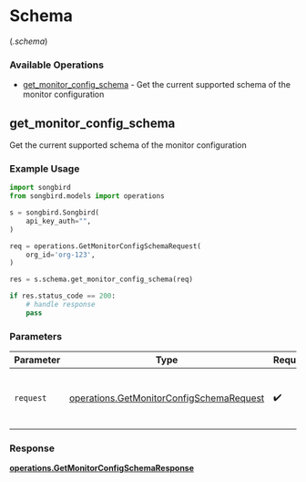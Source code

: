 # Schema
(*.schema*)

### Available Operations

* [get_monitor_config_schema](#get_monitor_config_schema) - Get the current supported schema of the monitor configuration

## get_monitor_config_schema

Get the current supported schema of the  monitor configuration

### Example Usage

```python
import songbird
from songbird.models import operations

s = songbird.Songbird(
    api_key_auth="",
)

req = operations.GetMonitorConfigSchemaRequest(
    org_id='org-123',
)

res = s.schema.get_monitor_config_schema(req)

if res.status_code == 200:
    # handle response
    pass
```

### Parameters

| Parameter                                                                                            | Type                                                                                                 | Required                                                                                             | Description                                                                                          |
| ---------------------------------------------------------------------------------------------------- | ---------------------------------------------------------------------------------------------------- | ---------------------------------------------------------------------------------------------------- | ---------------------------------------------------------------------------------------------------- |
| `request`                                                                                            | [operations.GetMonitorConfigSchemaRequest](../../models/operations/getmonitorconfigschemarequest.md) | :heavy_check_mark:                                                                                   | The request object to use for the request.                                                           |


### Response

**[operations.GetMonitorConfigSchemaResponse](../../models/operations/getmonitorconfigschemaresponse.md)**

